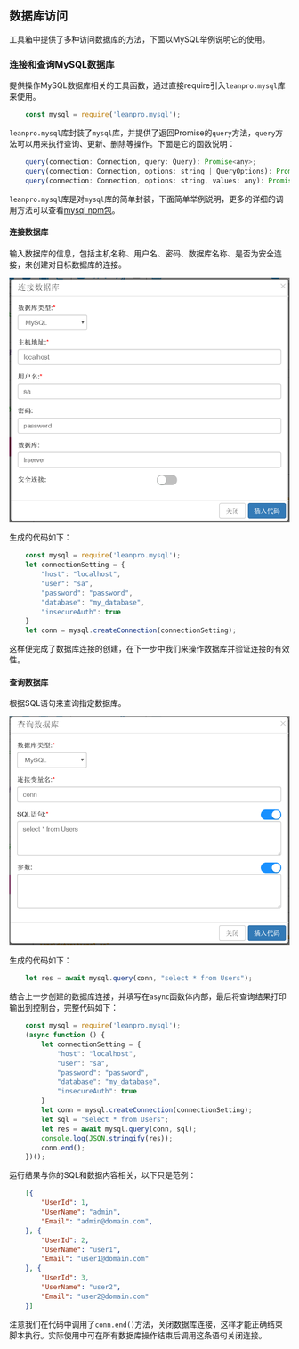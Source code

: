 ## 数据库访问

工具箱中提供了多种访问数据库的方法，下面以MySQL举例说明它的使用。

### 连接和查询MySQL数据库

提供操作MySQL数据库相关的工具函数，通过直接require引入`leanpro.mysql`库来使用。  

```js
    const mysql = require('leanpro.mysql');
```  

`leanpro.mysql`库封装了`mysql`库，并提供了返回Promise的`query`方法，`query`方法可以用来执行查询、更新、删除等操作。下面是它的函数说明：

```javascript
    query(connection: Connection, query: Query): Promise<any>;
    query(connection: Connection, options: string | QueryOptions): Promise<any>;
    query(connection: Connection, options: string, values: any): Promise<any>;

```

`leanpro.mysql`库是对`mysql`库的简单封装，下面简单举例说明，更多的详细的调用方法可以查看[mysql npm包](https://www.npmjs.com/package/mysql)。

#### 连接数据库

输入数据库的信息，包括主机名称、用户名、密码、数据库名称、是否为安全连接，来创建对目标数据库的连接。

![image](assets/connect_to_db.png)  

生成的代码如下：
```js
    const mysql = require('leanpro.mysql');
    let connectionSetting = {
        "host": "localhost",
        "user": "sa",
        "password": "password",
        "database": "my_database",
        "insecureAuth": true
    }
    let conn = mysql.createConnection(connectionSetting);
```

这样便完成了数据库连接的创建，在下一步中我们来操作数据库并验证连接的有效性。

#### 查询数据库

根据SQL语句来查询指定数据库。

![image](assets/query_db.png)

生成的代码如下：
```js
    let res = await mysql.query(conn, "select * from Users");
```

结合上一步创建的数据库连接，并填写在`async`函数体内部，最后将查询结果打印输出到控制台，完整代码如下：

```js
    const mysql = require('leanpro.mysql');
    (async function () {
        let connectionSetting = {
            "host": "localhost",
            "user": "sa",
            "password": "password",
            "database": "my_database",
            "insecureAuth": true
        }
        let conn = mysql.createConnection(connectionSetting);
        let sql = "select * from Users";
        let res = await mysql.query(conn, sql);
        console.log(JSON.stringify(res));
        conn.end();
    })();
```  

运行结果与你的SQL和数据内容相关，以下只是范例：
```json
    [{
        "UserId": 1,
        "UserName": "admin",
        "Email": "admin@domain.com",
    }, {
        "UserId": 2,
        "UserName": "user1",
        "Email": "user1@domain.com"
    }, {
        "UserId": 3,
        "UserName": "user2",
        "Email": "user2@domain.com"
    }]
```  

注意我们在代码中调用了`conn.end()`方法，关闭数据库连接，这样才能正确结束脚本执行。实际使用中可在所有数据库操作结束后调用这条语句关闭连接。
